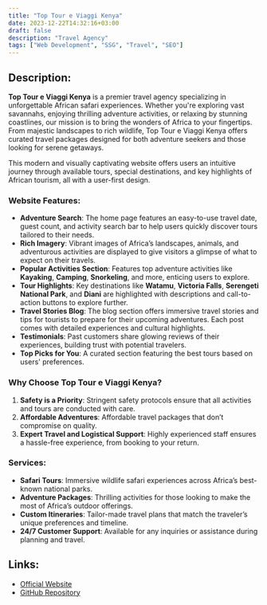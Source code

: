 ```yaml
---
title: "Top Tour e Viaggi Kenya"
date: 2023-12-22T14:32:16+03:00
draft: false
description: "Travel Agency"
tags: ["Web Development", "SSG", "Travel", "SEO"]
---
```


## Description:
**Top Tour e Viaggi Kenya** is a premier travel agency specializing in unforgettable African safari experiences. Whether you're exploring vast savannahs, enjoying thrilling adventure activities, or relaxing by stunning coastlines, our mission is to bring the wonders of Africa to your fingertips. From majestic landscapes to rich wildlife, Top Tour e Viaggi Kenya offers curated travel packages designed for both adventure seekers and those looking for serene getaways.

This modern and visually captivating website offers users an intuitive journey through available tours, special destinations, and key highlights of African tourism, all with a user-first design.

### Website Features:
- **Adventure Search**: The home page features an easy-to-use travel date, guest count, and activity search bar to help users quickly discover tours tailored to their needs.
- **Rich Imagery**: Vibrant images of Africa’s landscapes, animals, and adventurous activities are displayed to give visitors a glimpse of what to expect on their travels.
- **Popular Activities Section**: Features top adventure activities like **Kayaking**, **Camping**, **Snorkeling**, and more, enticing users to explore.
- **Tour Highlights**: Key destinations like **Watamu**, **Victoria Falls**, **Serengeti National Park**, and **Diani** are highlighted with descriptions and call-to-action buttons to explore further.
- **Travel Stories Blog**: The blog section offers immersive travel stories and tips for tourists to prepare for their upcoming adventures. Each post comes with detailed experiences and cultural highlights.
- **Testimonials**: Past customers share glowing reviews of their experiences, building trust with potential travelers.
- **Top Picks for You**: A curated section featuring the best tours based on users' preferences.

### Why Choose Top Tour e Viaggi Kenya?
1. **Safety is a Priority**: Stringent safety protocols ensure that all activities and tours are conducted with care.
2. **Affordable Adventures**: Affordable travel packages that don’t compromise on quality.
3. **Expert Travel and Logistical Support**: Highly experienced staff ensures a hassle-free experience, from booking to your return.

### Services:
- **Safari Tours**: Immersive wildlife safari experiences across Africa’s best-known national parks.
- **Adventure Packages**: Thrilling activities for those looking to make the most of Africa’s outdoor offerings.
- **Custom Itineraries**: Tailor-made travel plans that match the traveler’s unique preferences and timeline.
- **24/7 Customer Support**: Available for any inquiries or assistance during planning and travel.

## Links:
- [Official Website](https://toptoureviaggitest.co.uk)
- [GitHub Repository](https://github.com/Kallias254/toptourviaggi)

